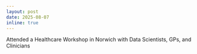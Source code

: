 ```yaml
---
layout: post
date: 2025-08-07
inline: true
---
```


Attended a Healthcare Workshop in Norwich with Data Scientists, GPs, and Clinicians
